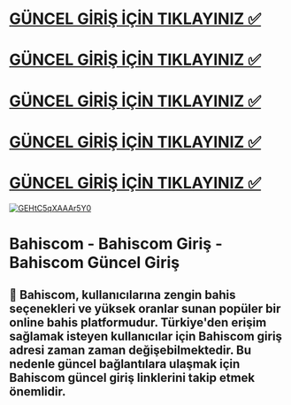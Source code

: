 # [GÜNCEL GİRİŞ İÇİN TIKLAYINIZ ✅](https://bahis.com/)
# [GÜNCEL GİRİŞ İÇİN TIKLAYINIZ ✅](https://bahis.com/)
# [GÜNCEL GİRİŞ İÇİN TIKLAYINIZ ✅](https://bahis.com/)
# [GÜNCEL GİRİŞ İÇİN TIKLAYINIZ ✅](https://bahis.com/)
# [GÜNCEL GİRİŞ İÇİN TIKLAYINIZ ✅](https://bahis.com/)

[![GEHtC5qXAAAr5Y0](https://github.com/user-attachments/assets/fdc1bf8d-1758-4540-b5b0-28d00ad269a9)](https://bahis.com/)


# Bahiscom - Bahiscom Giriş - Bahiscom Güncel Giriş
## 🎯 Bahiscom, kullanıcılarına zengin bahis seçenekleri ve yüksek oranlar sunan popüler bir online bahis platformudur. Türkiye'den erişim sağlamak isteyen kullanıcılar için Bahiscom giriş adresi zaman zaman değişebilmektedir. Bu nedenle güncel bağlantılara ulaşmak için Bahiscom güncel giriş linklerini takip etmek önemlidir. 
